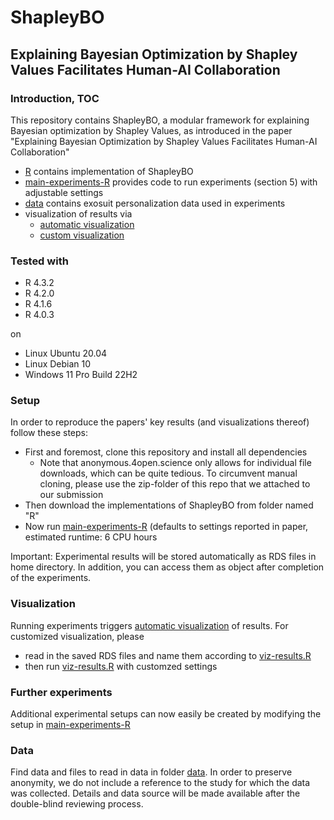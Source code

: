 # ShapleyBO

## Explaining Bayesian Optimization by Shapley Values Facilitates Human-AI Collaboration



### Introduction, TOC
This repository contains ShapleyBO, a modular framework for explaining Bayesian optimization by Shapley Values, as introduced in the paper "Explaining Bayesian Optimization by Shapley Values Facilitates Human-AI Collaboration"

* [R](R) contains implementation of ShapleyBO
* [main-experiments-R](main-experiments-R) provides code to run experiments (section 5) with adjustable settings
* [data](data) contains exosuit personalization data used in experiments
* visualization of results via
    - [automatic visualization](viz-results-auto.R)
    - [custom visualization](viz-results.R)
    


### Tested with

- R 4.3.2
- R 4.2.0
- R 4.1.6
- R 4.0.3

on
- Linux Ubuntu 20.04
- Linux Debian 10
- Windows 11 Pro Build 22H2 


### Setup

In order to reproduce the papers' key results (and visualizations thereof) follow these steps:

* First and foremost, clone this repository and install all dependencies  
   - Note that anonymous.4open.science only allows for individual file downloads, which can be quite tedious. To circumvent manual cloning, please use the zip-folder of this repo that we attached to our submission     
* Then download the implementations of ShapleyBO from folder named "R"
* Now run [main-experiments-R](main-experiments-R) (defaults to settings reported in paper, estimated runtime: 6 CPU hours

Important: Experimental results will be stored automatically as RDS files in home directory. In addition, you can access them as object after completion of the experiments.

### Visualization

Running experiments triggers [automatic visualization](viz-results-auto.R) of results. For customized visualization, please
* read in the saved RDS files and name them according to [viz-results.R](viz-results.R)
* then run [viz-results.R](viz-results.R) with customzed settings

### Further experiments

Additional experimental setups can now easily be created by modifying the setup in [main-experiments-R](main-experiments-R)


### Data

Find data and files to read in data in folder [data](data). In order to preserve anonymity, we do not include a reference to the study for which the data was collected. Details and data source will be made available after the double-blind reviewing process. 




